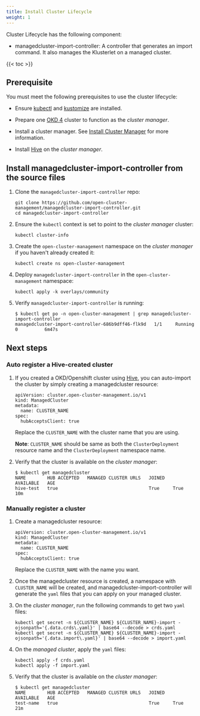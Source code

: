 ```yaml
---
title: Install Cluster Lifecycle
weight: 1
---
```


Cluster Lifecycle has the following component:
- managedcluster-import-controller: A controller that generates an import command. It also manages the Klusterlet on a managed cluster.

<!-- spellchecker-disable -->

{{< toc >}}

<!-- spellchecker-enable -->

## Prerequisite

You must meet the following prerequisites to use the cluster lifecycle:

- Ensure [kubectl](https://kubernetes.io/docs/tasks/tools/install-kubectl) and [kustomize](https://kubernetes-sigs.github.io/kustomize/installation) are installed.

- Prepare one [OKD 4](https://www.okd.io/) cluster to function as the _cluster manager_.

- Install a cluster manager. See [Install Cluster Manager](../install-cluster-manager) for more information.

- Install [Hive](https://github.com/openshift/hive/blob/master/docs/install.md#installing-community-release-via-operatorhub) on the _cluster manager_.

## Install managedcluster-import-controller from the source files

1. Clone the `managedcluster-import-controller` repo:

   ```Shell
   git clone https://github.com/open-cluster-management/managedcluster-import-controller.git
   cd managedcluster-import-controller
   ```

2. Ensure the `kubectl` context is set to point to the _cluster manager_ cluster:

   ```Shell
   kubectl cluster-info
   ```

3. Create the `open-cluster-management` namespace on the _cluster manager_ if you haven't already created it:
   ```Shell
   kubectl create ns open-cluster-management
   ```

4. Deploy `managedcluster-import-controller` in the `open-cluster-management` namespace:

   ```Shell
   kubectl apply -k overlays/community
   ```

5. Verify `managedcluster-import-controller` is running:
   ```Shell
   $ kubectl get po -n open-cluster-management | grep managedcluster-import-controller   
   managedcluster-import-controller-686b9dff46-flk9d   1/1     Running   0          6m47s
   ```


## Next steps

### Auto register a Hive-created cluster
1. If you created a OKD/Openshift cluster using [Hive](https://github.com/openshift/hive/blob/master/docs/using-hive.md#using-hive), you can auto-import the cluster by simply creating a managedcluster resource:

   ```Shell
   apiVersion: cluster.open-cluster-management.io/v1
   kind: ManagedCluster
   metadata:
     name: CLUSTER_NAME
   spec:
     hubAcceptsClient: true
   ```
   Replace the `CLUSTER_NAME` with the cluster name that you are using.

   **Note**: `CLUSTER_NAME` should be same as both the `ClusterDeployment` resource name and the `ClusterDeployment` namespace name.


2. Verify that the cluster is available on the _cluster manager_:
   ```Shell
   $ kubectl get managedcluster                                                                                                    
   NAME        HUB ACCEPTED   MANAGED CLUSTER URLS   JOINED   AVAILABLE   AGE
   hive-test   true                                  True     True        10m

   ```


### Manually register a cluster

1. Create a managedcluster resource:

   ```Shell
   apiVersion: cluster.open-cluster-management.io/v1
   kind: ManagedCluster
   metadata:
     name: CLUSTER_NAME
   spec:
     hubAcceptsClient: true
   ```

   Replace the `CLUSTER_NAME` with the name you want. 

2. Once the managedcluster resource is created, a namespace with `CLUSTER_NAME` will be created, and managedcluster-import-controller will generate the `yaml` files that you can apply on your managed cluster.

3. On the _cluster manager_, run the following commands to get two `yaml` files:
   ```Shell
   kubectl get secret -n ${CLUSTER_NAME} ${CLUSTER_NAME}-import -ojsonpath='{.data.crds\.yaml}' | base64 --decode > crds.yaml
   kubectl get secret -n ${CLUSTER_NAME} ${CLUSTER_NAME}-import -ojsonpath='{.data.import\.yaml}' | base64 --decode > import.yaml
   ```

4. On the _managed cluster_, apply the `yaml` files:
   ```Shell
   kubectl apply -f crds.yaml
   kubectl apply -f import.yaml
   ```

5. Verify that the cluster is available on the _cluster manager_:
   ```Shell
   $ kubectl get managedcluster                                                                                                    
   NAME        HUB ACCEPTED   MANAGED CLUSTER URLS   JOINED   AVAILABLE   AGE
   test-name   true                                  True     True        21m
   ```

